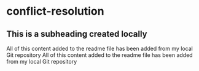 # conflict-resolution

## This is a subheading created locally

All of this content added to the readme file has been added from my local Git repository
All of this content added to the readme file has been added from my local Git repository
